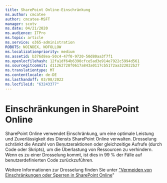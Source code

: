 ```yaml
---
title: SharePoint Online-Einschränkung
ms.author: cmcatee
author: cmcatee-MSFT
manager: scotv
ms.date: 04/21/2020
ms.audience: ITPro
ms.topic: article
ms.service: o365-administration
ROBOTS: NOINDEX, NOFOLLOW
ms.localizationpriority: medium
ms.assetid: b376d8ea-50c4-47f0-9720-50d80aa3f7f1
ms.openlocfilehash: 12fa1df64b6390cfce5ad3e914e7922c5994d561
ms.sourcegitcommit: d11262728f0617a843a0117cb5172aa322022b27
ms.translationtype: MT
ms.contentlocale: de-DE
ms.lasthandoff: 03/08/2022
ms.locfileid: "63243377"
---
```

# <a name="sharepoint-online-throttling"></a>Einschränkungen in SharePoint Online

SharePoint Online verwendet Einschränkung, um eine optimale Leistung und Zuverlässigkeit des Diensts SharePoint Online verwalten. Drosselung schränkt die Anzahl von Benutzeraktionen oder gleichzeitige Aufrufe (durch Code oder Skripts), um die Überlastung von Ressourcen zu verhindern. Wenn es zu einer Drosselung kommt, ist dies in 99 % der Fälle auf benutzerdefinierten Code zurückzuführen.
  
Weitere Informationen zur Drosselung finden Sie unter ["Vermeiden von Einschränkungen oder Sperren in SharePoint Online](https://go.microsoft.com/fwlink/?linkid=2022019)"
  

